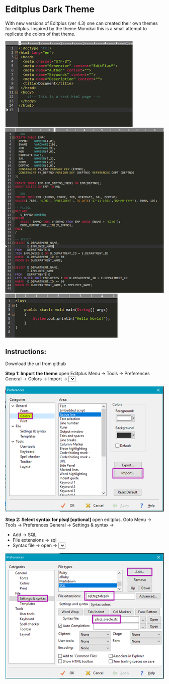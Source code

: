 # Editplus Dark Theme
With new versions of Editplus (ver 4.3) one can created their own themes for editplus. Inspired by the theme Monokai this is a small attempt to replicate the colors of that theme.

![html](/Documentation/html.png?raw=true "Screenshot HTML")
![plsql](/Documentation/plsql.png?raw=true "Screenshot PL/SQL")
![java](/Documentation/java.png?raw=true "Screenshot JAVA")

## Instructions:

Download the url from github

**Step 1: Import the theme**
open Editplus Menu -> Tools -> Preferences
General -> Colors -> Import -> <Select dark_theme_monokai.ini> -> Apply

![colors](/Documentation/colors.png?raw=true)

**Step 2: Select syntax for plsql [optional]**
open editplus. Goto Menu -> Tools -> Preferences
General -> Settings & syntax -> 
- Add -> SQL
- File extensions -> sql
- Syntax file -> open -> <select oracle_plsql.stx> -> Apply

![syntax](/Documentation/syntax.png?raw=true)		